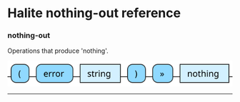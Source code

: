<!---
  This markdown file was generated. Do not edit.
  -->

# Halite nothing-out reference

### <a name="nothing-out"></a>nothing-out

Operations that produce 'nothing'.

!["nothing-out"](./halite-bnf-diagrams/nothing-out.svg)

---
